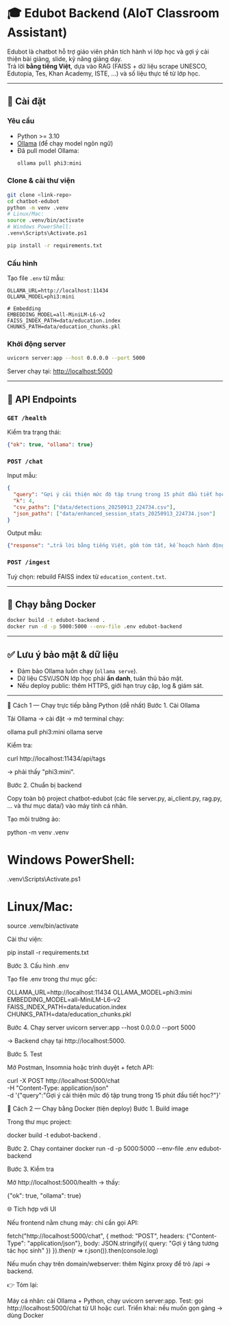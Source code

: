 # 🎓 Edubot Backend (AIoT Classroom Assistant)

Edubot là chatbot hỗ trợ giáo viên phân tích hành vi lớp học và gợi ý cải thiện bài giảng, slide, kỹ năng giảng dạy.  
Trả lời **bằng tiếng Việt**, dựa vào RAG (FAISS + dữ liệu scrape UNESCO, Edutopia, Tes, Khan Academy, ISTE, …) và số liệu thực tế từ lớp học.

---

## 🚀 Cài đặt

### Yêu cầu
- Python >= 3.10
- [Ollama](https://ollama.com/download) (để chạy model ngôn ngữ)
- Đã pull model Ollama:
  ```bash
  ollama pull phi3:mini
  ```

### Clone & cài thư viện

```bash
git clone <link-repo>
cd chatbot-edubot
python -m venv .venv
# Linux/Mac:
source .venv/bin/activate
# Windows PowerShell:
.venv\Scripts\Activate.ps1

pip install -r requirements.txt
```

### Cấu hình

Tạo file `.env` từ mẫu:

```env
OLLAMA_URL=http://localhost:11434
OLLAMA_MODEL=phi3:mini

# Embedding
EMBEDDING_MODEL=all-MiniLM-L6-v2
FAISS_INDEX_PATH=data/education.index
CHUNKS_PATH=data/education_chunks.pkl
```

### Khởi động server

```bash
uvicorn server:app --host 0.0.0.0 --port 5000
```

Server chạy tại: [http://localhost:5000](http://localhost:5000)

---

## 🔌 API Endpoints

### `GET /health`
Kiểm tra trạng thái:
```json
{"ok": true, "ollama": true}
```

### `POST /chat`
Input mẫu:
```json
{
  "query": "Gợi ý cải thiện mức độ tập trung trong 15 phút đầu tiết học?",
  "k": 4,
  "csv_paths": ["data/detections_20250913_224734.csv"],
  "json_paths": ["data/enhanced_session_stats_20250913_224734.json"]
}
```
Output mẫu:
```json
{"response": "…trả lời bằng tiếng Việt, gồm tóm tắt, kế hoạch hành động, checklist…"}
```

### `POST /ingest`
Tuỳ chọn: rebuild FAISS index từ `education_content.txt`.

---

## 🐳 Chạy bằng Docker

```bash
docker build -t edubot-backend .
docker run -d -p 5000:5000 --env-file .env edubot-backend
```

---

## ✅ Lưu ý bảo mật & dữ liệu

- Đảm bảo Ollama luôn chạy (`ollama serve`).
- Dữ liệu CSV/JSON lớp học phải **ẩn danh**, tuân thủ bảo mật.
- Nếu deploy public: thêm HTTPS, giới hạn truy cập, log & giám sát.

---

🚀 Cách 1 — Chạy trực tiếp bằng Python (dễ nhất)
Bước 1. Cài Ollama

Tải Ollama
 → cài đặt → mở terminal chạy:

ollama pull phi3:mini
ollama serve


Kiểm tra:

curl http://localhost:11434/api/tags


→ phải thấy "phi3:mini".

Bước 2. Chuẩn bị backend

Copy toàn bộ project chatbot-edubot (các file server.py, ai_client.py, rag.py, … và thư mục data/) vào máy tính cá nhân.

Tạo môi trường ảo:

python -m venv .venv
# Windows PowerShell:
.venv\Scripts\Activate.ps1
# Linux/Mac:
source .venv/bin/activate


Cài thư viện:

pip install -r requirements.txt

Bước 3. Cấu hình .env

Tạo file .env trong thư mục gốc:

OLLAMA_URL=http://localhost:11434
OLLAMA_MODEL=phi3:mini
EMBEDDING_MODEL=all-MiniLM-L6-v2
FAISS_INDEX_PATH=data/education.index
CHUNKS_PATH=data/education_chunks.pkl

Bước 4. Chạy server
uvicorn server:app --host 0.0.0.0 --port 5000


→ Backend chạy tại http://localhost:5000.

Bước 5. Test

Mở Postman, Insomnia hoặc trình duyệt + fetch API:

curl -X POST http://localhost:5000/chat \
  -H "Content-Type: application/json" \
  -d '{"query":"Gợi ý cải thiện mức độ tập trung trong 15 phút đầu tiết học?"}'

🐳 Cách 2 — Chạy bằng Docker (tiện deploy)
Bước 1. Build image

Trong thư mục project:

docker build -t edubot-backend .

Bước 2. Chạy container
docker run -d -p 5000:5000 --env-file .env edubot-backend

Bước 3. Kiểm tra

Mở http://localhost:5000/health
 → thấy:

{"ok": true, "ollama": true}

🌐 Tích hợp với UI

Nếu frontend nằm chung máy: chỉ cần gọi API:

fetch("http://localhost:5000/chat", {
  method: "POST",
  headers: {"Content-Type": "application/json"},
  body: JSON.stringify({ query: "Gợi ý tăng tương tác học sinh" })
}).then(r => r.json()).then(console.log)


Nếu muốn chạy trên domain/webserver: thêm Nginx proxy để trỏ /api → backend.

👉 Tóm lại:

Máy cá nhân: cài Ollama + Python, chạy uvicorn server:app.
Test: gọi http://localhost:5000/chat từ UI hoặc curl.
Triển khai: nếu muốn gọn gàng → dùng Docker